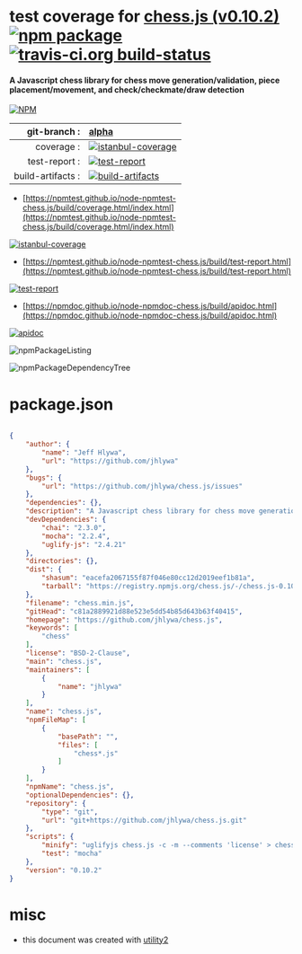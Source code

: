 # test coverage for  [chess.js (v0.10.2)](https://github.com/jhlywa/chess.js)  [![npm package](https://img.shields.io/npm/v/npmtest-chess.js.svg?style=flat-square)](https://www.npmjs.org/package/npmtest-chess.js) [![travis-ci.org build-status](https://api.travis-ci.org/npmtest/node-npmtest-chess.js.svg)](https://travis-ci.org/npmtest/node-npmtest-chess.js)
#### A Javascript chess library for chess move generation/validation, piece placement/movement, and check/checkmate/draw detection

[![NPM](https://nodei.co/npm/chess.js.png?downloads=true&downloadRank=true&stars=true)](https://www.npmjs.com/package/chess.js)

| git-branch : | [alpha](https://github.com/npmtest/node-npmtest-chess.js/tree/alpha)|
|--:|:--|
| coverage : | [![istanbul-coverage](https://npmtest.github.io/node-npmtest-chess.js/build/coverage.badge.svg)](https://npmtest.github.io/node-npmtest-chess.js/build/coverage.html/index.html)|
| test-report : | [![test-report](https://npmtest.github.io/node-npmtest-chess.js/build/test-report.badge.svg)](https://npmtest.github.io/node-npmtest-chess.js/build/test-report.html)|
| build-artifacts : | [![build-artifacts](https://npmtest.github.io/node-npmtest-chess.js/glyphicons_144_folder_open.png)](https://github.com/npmtest/node-npmtest-chess.js/tree/gh-pages/build)|

- [https://npmtest.github.io/node-npmtest-chess.js/build/coverage.html/index.html](https://npmtest.github.io/node-npmtest-chess.js/build/coverage.html/index.html)

[![istanbul-coverage](https://npmtest.github.io/node-npmtest-chess.js/build/screenCapture.buildCi.browser.%252Ftmp%252Fbuild%252Fcoverage.lib.html.png)](https://npmtest.github.io/node-npmtest-chess.js/build/coverage.html/index.html)

- [https://npmtest.github.io/node-npmtest-chess.js/build/test-report.html](https://npmtest.github.io/node-npmtest-chess.js/build/test-report.html)

[![test-report](https://npmtest.github.io/node-npmtest-chess.js/build/screenCapture.buildCi.browser.%252Ftmp%252Fbuild%252Ftest-report.html.png)](https://npmtest.github.io/node-npmtest-chess.js/build/test-report.html)

- [https://npmdoc.github.io/node-npmdoc-chess.js/build/apidoc.html](https://npmdoc.github.io/node-npmdoc-chess.js/build/apidoc.html)

[![apidoc](https://npmdoc.github.io/node-npmdoc-chess.js/build/screenCapture.buildCi.browser.%252Ftmp%252Fbuild%252Fapidoc.html.png)](https://npmdoc.github.io/node-npmdoc-chess.js/build/apidoc.html)

![npmPackageListing](https://npmtest.github.io/node-npmtest-chess.js/build/screenCapture.npmPackageListing.svg)

![npmPackageDependencyTree](https://npmtest.github.io/node-npmtest-chess.js/build/screenCapture.npmPackageDependencyTree.svg)



# package.json

```json

{
    "author": {
        "name": "Jeff Hlywa",
        "url": "https://github.com/jhlywa"
    },
    "bugs": {
        "url": "https://github.com/jhlywa/chess.js/issues"
    },
    "dependencies": {},
    "description": "A Javascript chess library for chess move generation/validation, piece placement/movement, and check/checkmate/draw detection",
    "devDependencies": {
        "chai": "2.3.0",
        "mocha": "2.2.4",
        "uglify-js": "2.4.21"
    },
    "directories": {},
    "dist": {
        "shasum": "eacefa2067155f87f046e80cc12d2019eef1b81a",
        "tarball": "https://registry.npmjs.org/chess.js/-/chess.js-0.10.2.tgz"
    },
    "filename": "chess.min.js",
    "gitHead": "c81a2889921d88e523e5dd54b85d643b63f40415",
    "homepage": "https://github.com/jhlywa/chess.js",
    "keywords": [
        "chess"
    ],
    "license": "BSD-2-Clause",
    "main": "chess.js",
    "maintainers": [
        {
            "name": "jhlywa"
        }
    ],
    "name": "chess.js",
    "npmFileMap": [
        {
            "basePath": "",
            "files": [
                "chess*.js"
            ]
        }
    ],
    "npmName": "chess.js",
    "optionalDependencies": {},
    "repository": {
        "type": "git",
        "url": "git+https://github.com/jhlywa/chess.js.git"
    },
    "scripts": {
        "minify": "uglifyjs chess.js -c -m --comments 'license' > chess.min.js",
        "test": "mocha"
    },
    "version": "0.10.2"
}
```



# misc
- this document was created with [utility2](https://github.com/kaizhu256/node-utility2)
